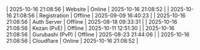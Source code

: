| 2025-10-16 21:08:56 | Website | Online | 2025-10-16 21:08:52 |
| 2025-10-16 21:08:56 | Registration | Offline | 2025-09-09 16:40:23 |
| 2025-10-16 21:08:56 | Auth Server | Offline | 2025-08-18 09:33:31 |
| 2025-10-16 21:08:56 | Kezan (PvE) | Offline | 2025-10-11 12:51:30 |
| 2025-10-16 21:08:56 | Gurubashi (PvP) | Offline | 2025-08-23 21:44:06 |
| 2025-10-16 21:08:56 | Cloudflare | Online | 2025-10-16 21:08:52 |
